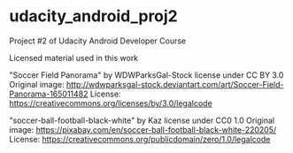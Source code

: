 # udacity_android_proj2
Project #2 of Udacity Android Developer Course

Licensed material used in this work

"Soccer Field Panorama" by WDWParksGal-Stock license under CC BY 3.0
Original image: http://wdwparksgal-stock.deviantart.com/art/Soccer-Field-Panorama-165011482
License: https://creativecommons.org/licenses/by/3.0/legalcode


"soccer-ball-football-black-white" by Kaz license under CC0 1.0
Original image: https://pixabay.com/en/soccer-ball-football-black-white-220205/
License: https://creativecommons.org/publicdomain/zero/1.0/legalcode
